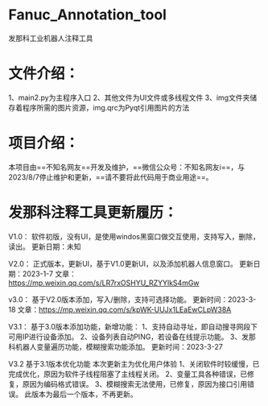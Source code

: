 # Fanuc_Annotation_tool
发那科工业机器人注释工具

# 文件介绍：
1、main2.py为主程序入口
2、其他文件为UI文件或多线程文件
3、img文件夹储存着程序所需的图片资源，img.qrc为Pyqt引用图片的方法

# 项目介绍：
本项目由==不知名网友==开发及维护，==微信公众号：不知名网友i==，与2023/8/7停止维护和更新，==请不要将此代码用于商业用途==。

# 发那科注释工具更新履历：

V1.0：
软件初版，没有UI，是使用windos黑窗口做交互使用，支持写入，删除，读出。
更新日期：未知

V2.0：
正式版本，更新UI，基于V1.0更新UI，以及添加机器人信息窗口。
更新日期：2023-1-7
文章：https://mp.weixin.qq.com/s/LR7rxOSHYU_RZYYlkS4mGw

v3.0：
基于V2.0版本添加，写入/删除，支持可选择功能。
更新时间：2023-3-18
文章：https://mp.weixin.qq.com/s/kpWK-UUJx1LEaEwCLpW38A

V3.1：
基于3.0版本添加功能，新增功能：
   1、支持自动寻址，即自动搜寻网段下可用IP进行设备添加。
     2、设备列表自动PING，若设备在线提示功能。
     3、发那科机器人变量遍历功能，模糊搜索功能添加。
更新时间：2023-3-27

V3.2
基于3.1版本优化功能
本次更新主为优化用户体验
1、关闭软件时较缓慢，已完成优化，原因为软件子线程阻塞了主线程关闭。
2、变量工具各种错误，已修复，原因为编码格式错误。
3、模糊搜索无法使用，已修复，原因为接口引用错误。
此版本为最后一个版本，不再更新。
